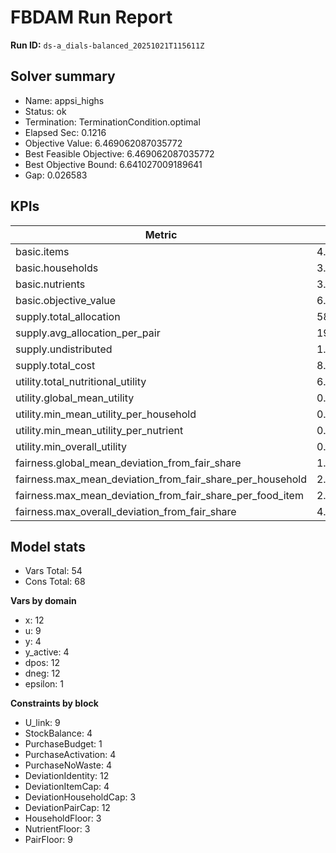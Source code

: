 # FBDAM Run Report

**Run ID:** `ds-a_dials-balanced_20251021T115611Z`

## Solver summary
- Name: appsi_highs
- Status: ok
- Termination: TerminationCondition.optimal
- Elapsed Sec: 0.1216
- Objective Value: 6.469062087035772
- Best Feasible Objective: 6.469062087035772
- Best Objective Bound: 6.641027009189641
- Gap: 0.026583

## KPIs
| Metric | Value |
|---|---|
| basic.items | 4.0 |
| basic.households | 3.0 |
| basic.nutrients | 3.0 |
| basic.objective_value | 6.46906 |
| supply.total_allocation | 58.0 |
| supply.avg_allocation_per_pair | 19.33333 |
| supply.undistributed | 1.0 |
| supply.total_cost | 8.4 |
| utility.total_nutritional_utility | 6.46906 |
| utility.global_mean_utility | 0.71878 |
| utility.min_mean_utility_per_household | 0.56251 |
| utility.min_mean_utility_per_nutrient | 0.36017 |
| utility.min_overall_utility | 0.2055 |
| fairness.global_mean_deviation_from_fair_share | 1.71296 |
| fairness.max_mean_deviation_from_fair_share_per_household | 2.69444 |
| fairness.max_mean_deviation_from_fair_share_per_food_item | 2.66667 |
| fairness.max_overall_deviation_from_fair_share | 4.0 |

## Model stats
- Vars Total: 54
- Cons Total: 68

**Vars by domain**
- x: 12
- u: 9
- y: 4
- y_active: 4
- dpos: 12
- dneg: 12
- epsilon: 1

**Constraints by block**
- U_link: 9
- StockBalance: 4
- PurchaseBudget: 1
- PurchaseActivation: 4
- PurchaseNoWaste: 4
- DeviationIdentity: 12
- DeviationItemCap: 4
- DeviationHouseholdCap: 3
- DeviationPairCap: 12
- HouseholdFloor: 3
- NutrientFloor: 3
- PairFloor: 9
